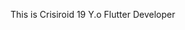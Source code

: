 This is Crisiroid
19 Y.o Flutter Developer

<!---
Crisiroid/Crisiroid is a ✨ special ✨ repository because its `README.md` (this file) appears on your GitHub profile.
You can click the Preview link to take a look at your changes.
--->
